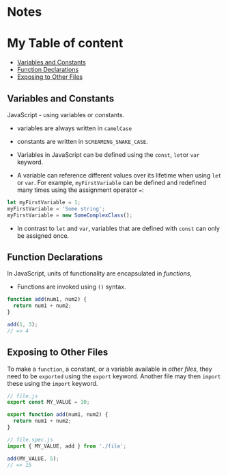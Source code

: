 # Notes

# My Table of content

- [Variables and Constants](#id-section1)
- [Function Declarations](#id-section2)
- [Exposing to Other Files](#id-section3)

## Variables and Constants

<div id='id-section1'/>

JavaScript - using variables or constants.

- variables are always written in `camelCase`
- constants are written in `SCREAMING_SNAKE_CASE`.
- Variables in JavaScript can be defined using the `const`, `let`or `var` keyword.

- A variable can reference different values over its lifetime when using `let` or `var`. For example, `myFirstVariable` can be defined and redefined many times using the assignment operator `=`:

```javascript
let myFirstVariable = 1;
myFirstVariable = 'Some string';
myFirstVariable = new SomeComplexClass();
```

- In contrast to `let` and `var`, variables that are defined with `const` can only be assigned once.

## Function Declarations

<div id='id-section2'/>

In JavaScript, units of functionality are encapsulated in _functions_,

- Functions are invoked using `()` syntax.

```javascript
function add(num1, num2) {
  return num1 + num2;
}

add(1, 3);
// => 4
```

## Exposing to Other Files

  <div id='id-section3'/>

To make a `function`, a constant, or a variable available in _other files_, they need to be `exported` using the `export` keyword. Another file may then `import` these using the `import` keyword.

```javascript
// file.js
export const MY_VALUE = 10;

export function add(num1, num2) {
  return num1 + num2;
}

// file.spec.js
import { MY_VALUE, add } from './file';

add(MY_VALUE, 5);
// => 15
```
